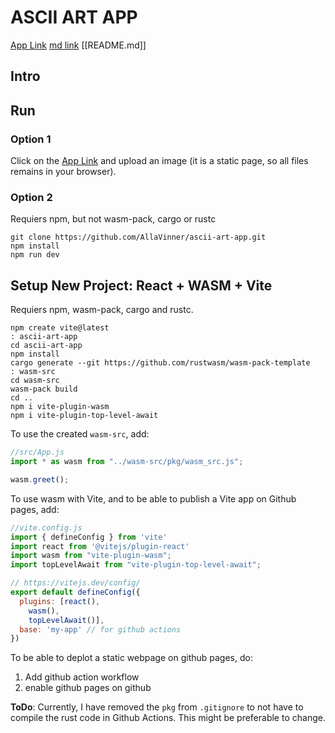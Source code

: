 # ASCII ART APP
[App Link](https://allavinner.github.io/ascii-art-app/)
[md link](README.md)
[[README.md]]
## Intro

## Run
### Option 1
Click on the [App Link](https://allavinner.github.io/ascii-art-app/) and upload an image (it is a static page, so all files remains in your browser).

### Option 2
Requiers npm, but not wasm-pack, cargo or rustc
```
git clone https://github.com/AllaVinner/ascii-art-app.git
npm install
npm run dev
```

## Setup New Project: React + WASM + Vite
Requiers npm, wasm-pack, cargo and rustc.
```
npm create vite@latest
: ascii-art-app
cd ascii-art-app
npm install
cargo generate --git https://github.com/rustwasm/wasm-pack-template
: wasm-src
cd wasm-src
wasm-pack build
cd ..
npm i vite-plugin-wasm
npm i vite-plugin-top-level-await
```

To use the created `wasm-src`, add:
```javascript
//src/App.js
import * as wasm from "../wasm-src/pkg/wasm_src.js";

wasm.greet();
```

To use wasm with Vite, and to be able to publish a Vite app on Github pages, add:
```javascript
//vite.config.js 
import { defineConfig } from 'vite'
import react from '@vitejs/plugin-react'
import wasm from "vite-plugin-wasm";
import topLevelAwait from "vite-plugin-top-level-await";

// https://vitejs.dev/config/
export default defineConfig({
  plugins: [react(),
    wasm(),
    topLevelAwait()],
  base: 'my-app' // for github actions
})
```
To be able to deplot a static webpage on github pages, do:
1. Add github action workflow
2. enable github pages on github
   
**ToDo**:
Currently, I have removed the `pkg` from `.gitignore` to not have to compile the rust code in Github Actions. This might be preferable to change.

